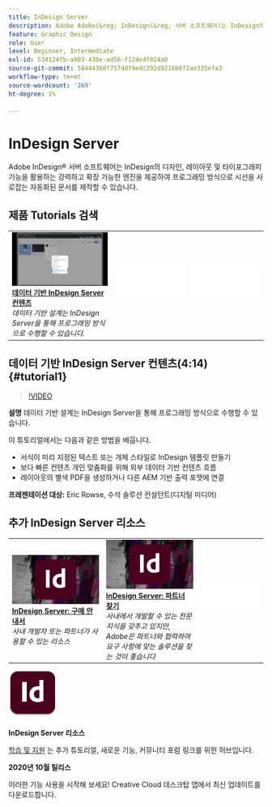 ```yaml
---
title: InDesign Server
description: Adobe Adobe(&reg; InDesign(&reg; 서버 소프트웨어)는 InDesign의 디자인, 레이아웃 및 타이포그래피 기능을 활용하는 강력하고 확장 가능한 엔진을 제공하여 프로그래밍 방식으로 시선을 사로잡는 자동화된 문서를 제작할 수 있습니다
feature: Graphic Design
role: User
level: Beginner, Intermediate
exl-id: 534124fb-a903-430e-ad56-f124e4f024a0
source-git-commit: 58444368f757ddf9edc292d921bb6f2ae335efa3
workflow-type: tm+mt
source-wordcount: '269'
ht-degree: 1%

---
```


# InDesign Server

Adobe InDesign® 서버 소프트웨어는 InDesign의 디자인, 레이아웃 및 타이포그래피 기능을 활용하는 강력하고 확장 가능한 엔진을 제공하여 프로그래밍 방식으로 시선을 사로잡는 자동화된 문서를 제작할 수 있습니다.

## 제품 Tutorials 검색

<table style="table-layout:fixed">
<tr>
 <td>
   <a href="indesignserver.md#tutorial1">
      <img alt="데이터 기반 InDesign Server 컨텐츠" src="../assets/dataDriven-InDesign-Server-Content.jpg" />
   </a>
    <div>
   <a href="indesignserver.md#tutorial1"><strong>데이터 기반 InDesign Server 컨텐츠</strong></a>
    </div>
    <em>데이터 기반 설계는 InDesign Server을 통해 프로그래밍 방식으로 수행할 수 있습니다.</em>
    <br>
  </td>
  <td>
    <img alt="스페이서" src="../assets/Whitespacer.png" />
    <div>
    <br>
  </td>
  <td>
    <img alt="스페이서" src="../assets/Whitespacer.png" />
    <div>
    <br>
  </td>
</tr>
</table>

## 데이터 기반 InDesign Server 컨텐츠(4:14) {#tutorial1}

>[!VIDEO](https://video.tv.adobe.com/v/326901?hidetitle=true)

**설명**
데이터 기반 설계는 InDesign Server을 통해 프로그래밍 방식으로 수행할 수 있습니다.

이 튜토리얼에서는 다음과 같은 방법을 배웁니다.
* 서식이 미리 지정된 텍스트 또는 개체 스타일로 InDesign 템플릿 만들기
* 보다 빠른 컨텐츠 개인 맞춤화를 위해 외부 데이터 기반 컨텐츠 흐름
* 레이아웃의 별색 PDF을 생성하거나 다른 AEM 기반 출력 포맷에 연결

**프레젠테이션 대상:**
Eric Rowse, 수석 솔루션 컨설턴트(디지털 미디어)

## 추가 InDesign Server 리소스

<table>
<tr>
 <td>
   <a href="https://www.adobe.com/products/indesignserver/buying-guide.html">
      <img alt="InDesign Server: 구매 안내서" src="../assets/IDS_Thumbnail.jpg" />
   </a>
    <div>
   <a href="https://www.adobe.com/products/indesignserver/buying-guide.html"><strong>InDesign Server: 구매 안내서</strong></a>
    </div>
    <em>사내 개발자 또는 파트너가 사용할 수 있는 리소스</em>
    <br>
  </td>
  <td>
   <a href="https://www.adobe.com/products/indesignserver/partner.html">
      <img alt="InDesign Server: 파트너 찾기" src="../assets/IDS_Thumbnail.jpg" />
   </a>
    <div>
   <a href="https://www.adobe.com/products/indesignserver/partner.html"><strong>InDesign Server: 파트너 찾기</strong></a>
    </div>
    <em>사내에서 개발할 수 있는 전문 지식을 갖추고 있지만, Adobe은 파트너와 협력하여 요구 사항에 맞는 솔루션을 찾는 것이 좋습니다</em>
    <br>
  </td>
  <td>
    <img alt="스페이서" src="../assets/Whitespacer.png" />
    <div>
    <br>
  </td>
</tr>
</table>

![InDesign Server 로고](../assets/id_server_appicon_96.png)

**InDesign Server 리소스**

[학습 및 지원](https://www.adobe.com/products/indesignserver.html) 는 추가 튜토리얼, 새로운 기능, 커뮤니티 포럼 링크를 위한 허브입니다.

**2020년 10월 릴리스**

이러한 기능 사용을 시작해 보세요! Creative Cloud 데스크탑 앱에서 최신 업데이트를 다운로드합니다.
